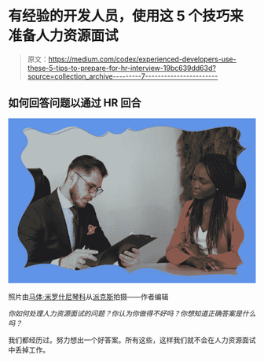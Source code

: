 # 有经验的开发人员，使用这 5 个技巧来准备人力资源面试

> 原文：<https://medium.com/codex/experienced-developers-use-these-5-tips-to-prepare-for-hr-interview-19bc639dd63d?source=collection_archive---------7----------------------->

## 如何回答问题以通过 HR 回合

![](img/1dae05435b4f5c1b841291ee8f1d2620.png)

照片由[马体·米罗什尼琴科](https://www.pexels.com/@tima-miroshnichenko?utm_content=attributionCopyText&utm_medium=referral&utm_source=pexels)从[派克斯](https://www.pexels.com/photo/man-in-orange-blazer-using-black-tablet-computer-5439455/?utm_content=attributionCopyText&utm_medium=referral&utm_source=pexels)拍摄——作者编辑

*你如何处理人力资源面试的问题？你认为你做得不好吗？你想知道正确答案是什么吗？*

我们都经历过。努力想出一个好答案。所有这些，这样我们就不会在人力资源面试中丢掉工作。